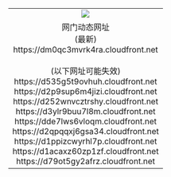 ﻿<table>
  <tr></tr>
  <tr><td colspan=2 align=center><img src="https://dm0qc3mvrk4ra.cloudfront.net/Up/oGate.jpg" /></td></tr>
  <tr><td colspan=2 align=center>网门动态网址<br/>(最新)
<br>https://dm0qc3mvrk4ra.cloudfront.net
<br/><br/>(以下网址可能失效)
<br>https://d535g5t9ovhuh.cloudfront.net
<br>https://d2p9sup6m4jizi.cloudfront.net
<br>https://d252wnvcztrshy.cloudfront.net
<br>https://d3ylr9buu7l8m.cloudfront.net
<br>https://dde7lws6vloqm.cloudfront.net
<br>https://d2qpqqxj6gsa34.cloudfront.net
<br>https://d1ppizcwyrhl7p.cloudfront.net
<br>https://d1acaxz60zp1zf.cloudfront.net
<br>https://d79ot5gy2afrz.cloudfront.net
    </td>
  </tr>
</table>
